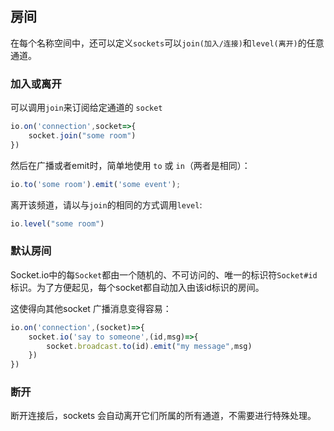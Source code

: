 ## 房间

在每个名称空间中，还可以定义`sockets`可以`join(加入/连接)`和`level(离开)`的任意通道。

### 加入或离开

可以调用`join`来订阅给定通道的 `socket`

```js
io.on('connection',socket=>{
    socket.join("some room")
})
```

然后在广播或者emit时，简单地使用 `to` 或 `in`（两者是相同）：

```js
io.to('some room').emit('some event');
```

离开该频道，请以与`join`的相同的方式调用`level`:

```js
io.level("some room")
```

### 默认房间

Socket.io中的每`Socket`都由一个随机的、不可访问的、唯一的标识符`Socket#id`标识。为了方便起见，每个socket都自动加入由该id标识的房间。


这使得向其他socket 广播消息变得容易：

```js
io.on('connection',(socket)=>{
    socket.io('say to someone',(id,msg)=>{
        socket.broadcast.to(id).emit("my message",msg)
    })
})
```

### 断开

断开连接后，sockets 会自动离开它们所属的所有通道，不需要进行特殊处理。

